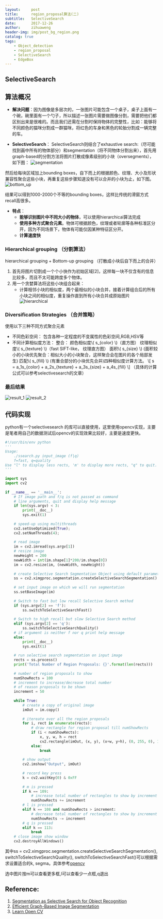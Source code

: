 ```yaml
---
layout:     post
title:      region_proposal算法(二)
subtitle:   SelectiveSearch
date:       2017-12-26
author:     zihuaweng
header-img: img/post_bg_region.png
catalog: true
tags:
    - Object_detection
    - region_proposal
    - SelectiveSearch
    - EdgeBox
---
```


## SelectiveSearch

## 算法概况


- **解决问题**：因为图像是多层次的，一张图片可能包含一个桌子，桌子上面有一个碗，碗里面有一个勺子，所以描述一张图片需要做图像分割，需要把他们都区别出来是很难的。而且我们还需在分割时保持物体的完整性，比如：能够将不同颜色的猫咪分割成一群猫咪，将红色的车身和黑色的轮胎分割成一辆完整的车。

- **SelectiveSearch**： SelectiveSearch则结合了exhaustive search:（尽可能找到画中所有的物体部分）和segmentation（将不同物体分割出来），首先用 graph-based的分割方法将图片打散成像素级别的小块（oversegments），如下图：
![segmentation](http://zihuaweng.github.io/post_images/selective_search/segmentation.png)

然后给每块区域加上bounding boxes，自下而上的根据颜色、纹理、大小及形状兼容性聚合这些小块，再重复这些步骤知道没有可以合并的小块为止，如下图。
![bottom_up](http://zihuaweng.github.io/post_images/selective_search/bottom_up.png)

结果可以得到1000-2000个不等的bounding boxes，这样比传统的滑窗方式recall高很多。

- **特点**： 
	- **能够识别图片中不同大小的物体**，可以使用hierarchical算法完成
	- **使用多种方式聚合元素**。物体可根据颜色，纹理或者轮廓等各种标准区分开，因为不同场景下，物体有可能仅因某种特征区分开。
	- **计算速度快**

### Hierarchical grouping （分割算法）
hierarchical grouping + Bottom-up grouping （打散成小块后自下而上的合并）
1. 首先将图片切割成一个个小快作为初始区域[2]，这样每一块不仅含有的信息比较多，而且不太可能跨度多个物体。
2. 用一个贪婪算法将这些小块组合起来：
	- 计算相邻小块的相似度，两个最相似的小块合并，接着计算组合后的所有小块之间的相似度，重复操作直到所有小块合并成原始图片
![hierarchical](http://zihuaweng.github.io/post_images/selective_search/hierarchical.png)

### Diversification Strategies （合并策略）
使用以下三种不同方式聚合元素
- 不同色彩空间： 包含各种一定程度的不变属性的色彩空间,RGB,HSV等
- 不同计算相似度方法： 整合：
	颜色相似度\\( s_{color} \\)（直方图）
	纹理相似度\\( s_{texture} \\)（fast SIFT-like， 纹理直方图）
	面积\\( s_{size} \\) (面积较小的小块优先聚合：相似大小的小块聚合，这样聚合会在图片的各个局部发生)
	匹配\\( s_{fill} \\) (有重合部分的小块优先合并)四种相似度计算方法。
\\[ s = a_1s_{color} + a_2s_{texture} + a_3s_{size} + a_4s_{fill} \\]
（具体的计算公式可以参考selectivesearch的文章）

### 最后结果
![result_1](http://zihuaweng.github.io/post_images/selective_search/result_1.png)
![result_2](http://zihuaweng.github.io/post_images/selective_search/result_2.png)

## 代码实现
python有一个selectivesearch 的库可以直接使用，这里使用opencv实现，主要是笔者用自己的数据测试后opencv的实现效果比较好，主要是速度更快。
~~~~~ python
#!/usr/bin/env python
'''
Usage:
    ./ssearch.py input_image (f|q)
    f=fast, q=quality
Use "l" to display less rects, 'm' to display more rects, "q" to quit.
'''
 
import sys
import cv2
 
if __name__ == '__main__':
    # If image path and f/q is not passed as command
    # line arguments, quit and display help message
    if len(sys.argv) < 3:
        print(__doc__)
        sys.exit(1)
 
    # speed-up using multithreads
    cv2.setUseOptimized(True);
    cv2.setNumThreads(4);
 
    # read image
    im = cv2.imread(sys.argv[1])
    # resize image
    newHeight = 200
    newWidth = int(im.shape[1]*200/im.shape[0])
    im = cv2.resize(im, (newWidth, newHeight))    
 
    # create Selective Search Segmentation Object using default parameters
    ss = cv2.ximgproc.segmentation.createSelectiveSearchSegmentation()
 
    # set input image on which we will run segmentation
    ss.setBaseImage(im)
 
    # Switch to fast but low recall Selective Search method
    if (sys.argv[2] == 'f'):
        ss.switchToSelectiveSearchFast()
 
    # Switch to high recall but slow Selective Search method
    elif (sys.argv[2] == 'q'):
        ss.switchToSelectiveSearchQuality()
    # if argument is neither f nor q print help message
    else:
        print(__doc__)
        sys.exit(1)
 
    # run selective search segmentation on input image
    rects = ss.process()
    print('Total Number of Region Proposals: {}'.format(len(rects)))
     
    # number of region proposals to show
    numShowRects = 100
    # increment to increase/decrease total number
    # of reason proposals to be shown
    increment = 50
 
    while True:
        # create a copy of original image
        imOut = im.copy()
 
        # itereate over all the region proposals
        for i, rect in enumerate(rects):
            # draw rectangle for region proposal till numShowRects
            if (i < numShowRects):
                x, y, w, h = rect
                cv2.rectangle(imOut, (x, y), (x+w, y+h), (0, 255, 0), 1, cv2.LINE_AA)
            else:
                break
 
        # show output
        cv2.imshow("Output", imOut)
 
        # record key press
        k = cv2.waitKey(0) & 0xFF
 
        # m is pressed
        if k == 109:
            # increase total number of rectangles to show by increment
            numShowRects += increment
        # l is pressed
        elif k == 108 and numShowRects > increment:
            # decrease total number of rectangles to show by increment
            numShowRects -= increment
        # q is pressed
        elif k == 113:
            break
    # close image show window
    cv2.destroyAllWindows()
~~~~~
其中ss = cv2.ximgproc.segmentation.createSelectiveSearchSegmentation(), switchToSelectiveSearchQuality(), switchToSelectiveSearchFast()可以根据需求设置适合的k, segma。具体参考[opencv](https://docs.opencv.org/trunk/d6/d6d/classcv_1_1ximgproc_1_1segmentation_1_1SelectiveSearchSegmentation.html#a53c44312781ded2945c4abb1aa650351)

选中图片按m可以查看更多框,l可以查看少一点框,q退出

## Reference:
1. [Segmentation as Selective Search for Object Recognition](https://www.koen.me/research/selectivesearch/)
2. [Efficient Graph-Based Image Segmentation](http://cs.brown.edu/~pff/segment/)
3. [Learn Open CV](http://www.learnopencv.com/selective-search-for-object-detection-cpp-python/)

